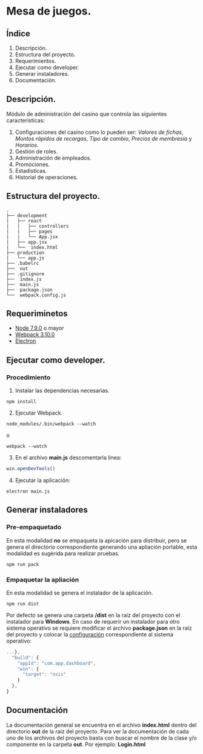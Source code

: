 # Mesa de juegos.

## Índice
1. Descripción.
2. Estructura del proyecto.
2. Requerimientos.
3. Ejecutar como developer.
4. Generar instaladores.
5. Documentación.

## Descripción.
Módulo de administración del casino que controla las siguientes caracteristicas:
1. Configuraciones del casino como lo pueden ser: _Valores de fichas_, _Montos rápidos de recargas_, _Tipo de cambio_, _Precios de membresía_ y _Horarios_.
2. Gestión de roles.
3. Administración de empleados.
4. Promociones.
5. Estadisticas.
6. Historial de operaciones.


## Estructura del proyecto.

```
.
├── development
|   ├── react
|   |   ├── controllers
|   |   ├── pages
|   |   └── App.jsx
|   ├── app.jsx
|   └──  index.html
├── production
|   └── app.js
├── .babelrc
├──  out
├── .gitignore
├──  index.js
├──  main.js
├──  package.json
└──  webpack.config.js

```


## Requeriminetos
* [Node 7.9.0](https://nodejs.org/es/) o mayor
* [Webpack 3.10.0](https://webpack.js.org/)
* [Electron](https://electronjs.org/)

## Ejecutar como developer.


### Procedimiento

1. Instalar las dependencias necesarias.

```
npm install
```

2. Ejecutar Webpack.

```
node_modules/.bin/webpack --watch 
```
o
```
webpack --watch
```

3. En el archivo __main.js__ descomentarla linea:
```javascript
win.openDevTools()
```

4. Ejecutar la aplicación:

```
electron main.js
```

## Generar instaladores
### Pre-empaquetado
En esta modalidad __no__ se empaqueta la apicación para distribuir, pero se genera el directorio correspondiente generando una apliación portable, esta modalidad es sugerida para realizar pruebas.

```
npm run pack
```

### Empaquetar la apliación
En esta modalidad se genera el instalador de la aplicación.
```
npm run dist
```
Por defecto se genera una carpeta __/dist__ en la raíz del proyecto con el instalador para __Windows__. En caso de requerir un instalador para otro sistema operativo se requiere modificar el archivo __package.json__ en la raíz del proyecto y colocar la [configuración](https://www.electron.build/configuration/configuration) correspondiente al sistema operativo:
```javascript
...},
  "build": {
    "appId": "com.app.dashboard",
    "win": {
      "target": "nsis"
    }
  },
}
```

## Documentación
La documentación general se encuentra en el archivo __index.html__ dentro del directorio __out__ de la raíz del proyecto. Para ver la documentación de cada uno de los archivos del proyecto basta con buscar el nombre de la clase y/o componente en la carpeta __out__. Por ejemplo: __Login.html__

